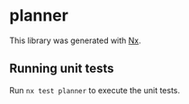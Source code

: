 # planner

This library was generated with [Nx](https://nx.dev).

## Running unit tests

Run `nx test planner` to execute the unit tests.
